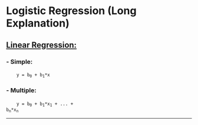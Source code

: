 # Logistic Regression (Long Explanation)

## <u>Linear Regression:</u>

### - Simple:

&emsp;&emsp;<code>y = b<sub>0</sub> + b<sub>1</sub>*x</code>

### - Multiple:
&emsp;&emsp;<code>y = b<sub>0</sub> + b<sub>1</sub>*x<sub>1</sub> + ... + b<sub>n</sub>*x<sub>n</sub></code>
<hr>

